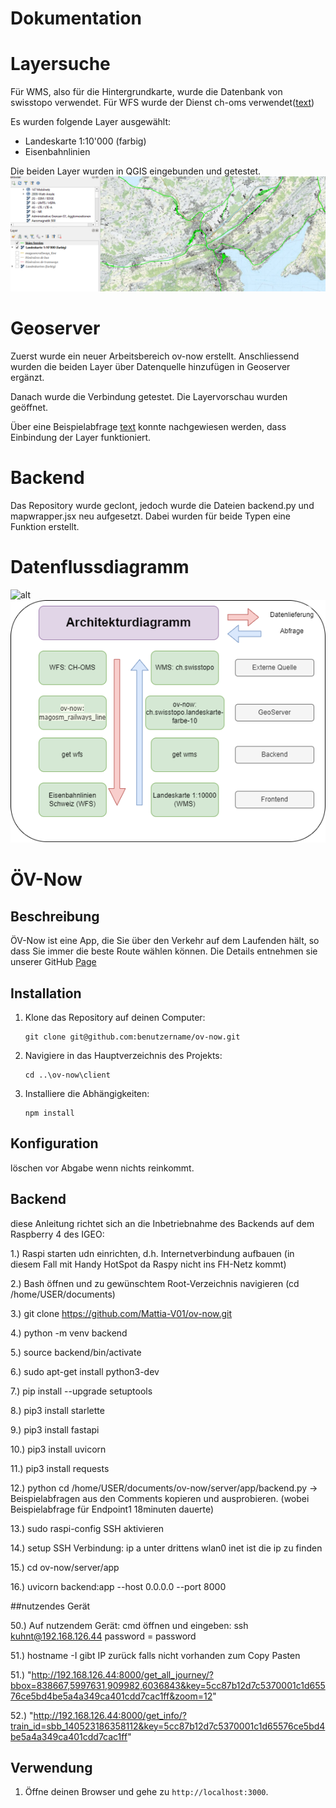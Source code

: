 # Dokumentation

# Layersuche
Für WMS, also für die Hintergrundkarte, wurde die Datenbank von swisstopo verwendet.
Für WFS wurde der Dienst ch-oms verwendet([text](https://ch-osm.geodatasolutions.ch/de/diensten/))

Es wurden folgende Layer ausgewählt:
- Landeskarte 1:10'000 (farbig)
- Eisenbahnlinien

Die beiden Layer wurden in QGIS eingebunden und getestet.
![QGIS](QGIS-Visualisierung.png)

# Geoserver
Zuerst wurde ein neuer Arbeitsbereich ov-now erstellt. Anschliessend wurden die beiden Layer über Datenquelle hinzufügen in Geoserver ergänzt.

Danach wurde die Verbindung getestet. Die Layervorschau wurden geöffnet.


Über eine Beispielabfrage [text](http://localhost:8080/geoserver/wms?service=WMS&version=1.1.0&request=GetMap&layers=ov-now:ch.swisstopo.landeskarte-farbe-10&bbox=909906.3847,5934112.2539,950876.6319,5964839.9393&width=800&height=600&srs=EPSG:3857&format=image/png) konnte nachgewiesen werden, dass Einbindung der Layer funktioniert.


# Backend
 Das Repository wurde geclont, jedoch wurde die Dateien backend.py und mapwrapper.jsx neu aufgesetzt. Dabei wurden für beide Typen eine Funktion erstellt.

# Datenflussdiagramm
![alt](docs/assets/img/backend_frontend_architektur.png)
![neu](Arch.dia.drawio.png)






# ÖV-Now

## Beschreibung
ÖV-Now ist eine App, die Sie über den Verkehr auf dem Laufenden hält, so dass Sie immer die beste Route wählen können.
Die Details entnehmen sie unserer GitHub [Page](Mattia-V01.github.io/ov-now/)



## Installation
1. Klone das Repository auf deinen Computer:
   ```
   git clone git@github.com:benutzername/ov-now.git
   ```
2. Navigiere in das Hauptverzeichnis des Projekts:
   ```
   cd ..\ov-now\client
   ```
3. Installiere die Abhängigkeiten:
   ```
   npm install
   ```

## Konfiguration
löschen vor Abgabe wenn nichts reinkommt.

## Backend
diese Anleitung richtet sich an die Inbetriebnahme des Backends auf dem Raspberry 4 des IGEO:

1.) Raspi starten udn einrichten, d.h. Internetverbindung aufbauen (in diesem Fall mit Handy HotSpot da Raspy nicht ins FH-Netz kommt)

2.) Bash öffnen und zu gewünschtem Root-Verzeichnis navigieren (cd /home/USER/documents)

3.) git clone https://github.com/Mattia-V01/ov-now.git

4.) python -m venv backend

5.) source backend/bin/activate

6.) sudo apt-get install python3-dev

7.) pip install --upgrade setuptools

8.) pip3 install starlette

9.) pip3 install fastapi

10.) pip3 install uvicorn

11.) pip3 install requests

12.) python cd /home/USER/documents/ov-now/server/app/backend.py
-> Beispielabfragen aus den Comments kopieren und ausprobieren. (wobei Beispielabfrage für Endpoint1 18minuten dauerte)


13.) sudo raspi-config 
SSH aktivieren

14.) setup SSH Verbindung: ip a 
unter drittens wlan0 inet ist die ip zu finden

15.) cd ov-now/server/app

16.) uvicorn backend:app --host 0.0.0.0 --port 8000

##nutzendes Gerät

50.) Auf nutzendem Gerät: cmd öffnen und eingeben:
ssh kuhnt@192.168.126.44
password = password

51.) hostname -I
gibt IP zurück falls nicht vorhanden zum Copy Pasten

51.)  "http://192.168.126.44:8000/get_all_journey/?bbox=838667,5997631,909982,6036843&key=5cc87b12d7c5370001c1d65576ce5bd4be5a4a349ca401cdd7cac1ff&zoom=12"

52.)  "http://192.168.126.44:8000/get_info/?train_id=sbb_140523186358112&key=5cc87b12d7c5370001c1d65576ce5bd4be5a4a349ca401cdd7cac1ff"









## Verwendung
1. Öffne deinen Browser und gehe zu `http://localhost:3000`.

